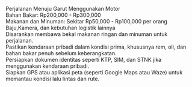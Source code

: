 Perjalanan Menuju Garut Menggunakan Motor  
Bahan Bakar: Rp200,000 - Rp300,000  
Makanan dan Minuman: Sekitar Rp50,000 - Rp100,000 per orang  
Baju,Kamera, dan kebutuhan logistik lainnya  
Disarankan membawa bekal makanan ringan dan minuman untuk perjalanan.  
Pastikan kendaraan pribadi dalam kondisi prima, khususnya rem, oli, dan bahan bakar penuh sebelum keberangkatan.  
Persiapkan dokumen identitas seperti KTP, SIM, dan STNK jika menggunakan kendaraan pribadi.  
Siapkan GPS atau aplikasi peta (seperti Google Maps atau Waze) untuk memantau kondisi lalu lintas dan rute.  

